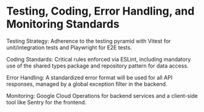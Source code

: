 # Testing, Coding, Error Handling, and Monitoring Standards
Testing Strategy: Adherence to the testing pyramid with Vitest for unit/integration tests and Playwright for E2E tests.

Coding Standards: Critical rules enforced via ESLint, including mandatory use of the shared types package and repository pattern for data access.

Error Handling: A standardized error format will be used for all API responses, managed by a global exception filter in the backend.

Monitoring: Google Cloud Operations for backend services and a client-side tool like Sentry for the frontend.
